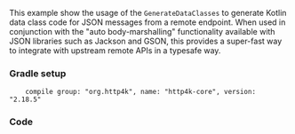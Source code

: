 This example show the usage of the `GenerateDataClasses` to generate Kotlin data class code for JSON messages from a remote endpoint. When used in conjunction with the "auto body-marshalling" functionality available with JSON libraries such as Jackson and GSON, this provides a super-fast way to integrate with upstream remote APIs in a typesafe way.

### Gradle setup
```
    compile group: "org.http4k", name: "http4k-core", version: "2.18.5"
```

### Code
<script src="http://gist-it.appspot.com/https://github.com/http4k/http4k/blob/master/src/docs/cookbook/generating_data_classes_from_json/example.kt"></script>
